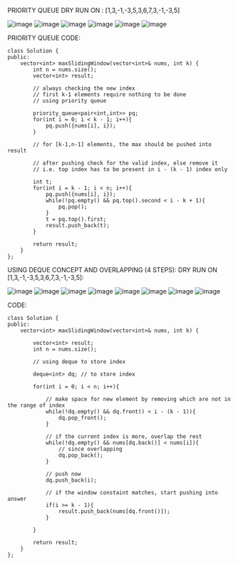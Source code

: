 PRIORITY QUEUE DRY RUN ON : [1,3,-1,-3,5,3,6,7,3,-1,-3,5]
               
![image](https://user-images.githubusercontent.com/73538974/260930948-9aa75e3f-f6d3-4663-984b-72a8bf08ca9d.png)
![image](https://user-images.githubusercontent.com/73538974/260930986-02ddb2b5-a9e3-4ba2-95fb-ec0bb27dc0ae.png)
![image](https://user-images.githubusercontent.com/73538974/260931015-7c4fd7d0-5b65-44e8-8340-31ce1932dca4.png)
![image](https://user-images.githubusercontent.com/73538974/260931043-e7cc5ac2-d622-4303-bb83-c0432ab207aa.png)
![image](https://user-images.githubusercontent.com/73538974/260931067-730ec005-8a42-4355-91d4-973d880bcf76.png)
![image](https://user-images.githubusercontent.com/73538974/260931109-d92a8853-79a6-4b42-8151-8bb025b0bbb7.png)
                  
PRIORITY QUEUE CODE:
```
class Solution {
public:
    vector<int> maxSlidingWindow(vector<int>& nums, int k) {
        int n = nums.size();
        vector<int> result;
        
        // always checking the new index
        // first k-1 elements require nothing to be done
        // using priority queue
        
        priority_queue<pair<int,int>> pq;
        for(int i = 0; i < k - 1; i++){
            pq.push({nums[i], i});
        }
        
        // for [k-1,n-1] elements, the max should be pushed into result
        
        // after pushing check for the valid index, else remove it
        // i.e. top index has to be present in i - (k - 1) index only
        
        int t;
        for(int i = k - 1; i < n; i++){
            pq.push({nums[i], i});
            while(!pq.empty() && pq.top().second < i - k + 1){
                pq.pop();
            }
            t = pq.top().first;
            result.push_back(t);
        }
        
        return result;
    }
};
```

USING DEQUE CONCEPT AND OVERLAPPING (4 STEPS): 
DRY RUN ON [1,3,-1,-3,5,3,6,7,3,-1,-3,5]: 
                  
![image](https://github.com/RohithBoppey/leetcode-sol/assets/73538974/7ab64138-a258-4e13-aea2-19a54a960b5a)
![image](https://github.com/RohithBoppey/leetcode-sol/assets/73538974/80bac70e-e16e-4b05-aa66-64388366d3b0)
![image](https://github.com/RohithBoppey/leetcode-sol/assets/73538974/10e5ff48-bc6d-423c-89c7-446479da8eef)
![image](https://github.com/RohithBoppey/leetcode-sol/assets/73538974/73e3dd56-3952-4a7d-ad66-118d1a074790)
![image](https://github.com/RohithBoppey/leetcode-sol/assets/73538974/0eede3f0-f1c1-4f58-8051-48514818ef24)
![image](https://github.com/RohithBoppey/leetcode-sol/assets/73538974/4fae98cb-fc7a-4737-b4ea-1838d7dd6b24)
![image](https://github.com/RohithBoppey/leetcode-sol/assets/73538974/93a29f21-5e71-4d65-b6ce-22925b256412)
![image](https://github.com/RohithBoppey/leetcode-sol/assets/73538974/f0955679-1278-456b-8411-19aacb660a80)
                  
CODE:
```
class Solution {
public:
    vector<int> maxSlidingWindow(vector<int>& nums, int k) {
        
        vector<int> result;
        int n = nums.size();
        
        // using deque to store index
        
        deque<int> dq; // to store index
        
        for(int i = 0; i < n; i++){
            
            // make space for new element by removing which are not in the range of index 
            while(!dq.empty() && dq.front() < i - (k - 1)){
                dq.pop_front();
            }
            
            // if the current index is more, overlap the rest
            while(!dq.empty() && nums[dq.back()] < nums[i]){
                // since overlapping
                dq.pop_back();
            }
            
            // push now
            dq.push_back(i);
            
            // if the window constaint matches, start pushing into answer
            if(i >= k - 1){
                result.push_back(nums[dq.front()]);
            }
            
        }
        
        return result;
    }
};
```
